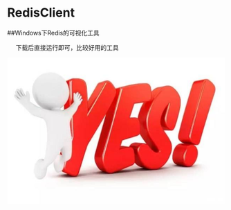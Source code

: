 # RedisClient

##Windows下Redis的可视化工具

      下载后直接运行即可，比较好用的工具

![image](https://github.com/ArjenWang/SpringBootAndMongoDB/blob/master/src/main/resources/templates/img/yes.jpg?raw=true)
